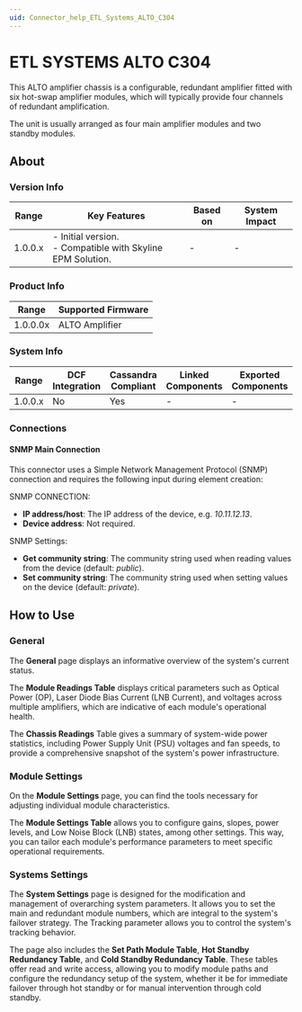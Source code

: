 ```yaml
---
uid: Connector_help_ETL_Systems_ALTO_C304
---
```


# ETL SYSTEMS ALTO C304

This ALTO amplifier chassis is a configurable, redundant amplifier fitted with six hot-swap amplifier modules, which will typically provide four channels of redundant amplification.

The unit is usually arranged as four main amplifier modules and two standby modules.

## About

### Version Info

| Range   | Key Features                                                   | Based on | System Impact |
|---------|----------------------------------------------------------------|----------|---------------|
| 1.0.0.x | - Initial version. <br>- Compatible with Skyline EPM Solution. | -        | -             |

### Product Info

| Range    | Supported Firmware |
|----------|--------------------|
| 1.0.0.0x | ALTO Amplifier     |

### System Info

| Range     | DCF Integration     | Cassandra Compliant     | Linked Components     | Exported Components     |
|-----------|---------------------|-------------------------|-----------------------|-------------------------|
| 1.0.0.x   | No                  | Yes                     | -                     | -                       |

### Connections

#### SNMP Main Connection

This connector uses a Simple Network Management Protocol (SNMP) connection and requires the following input during element creation:

SNMP CONNECTION:

- **IP address/host**: The IP address of the device, e.g. *10.11.12.13*.
- **Device address**: Not required.

SNMP Settings:

- **Get community string**: The community string used when reading values from the device (default: *public*).
- **Set community string**: The community string used when setting values on the device (default: *private*).

## How to Use

### General

The **General** page displays an informative overview of the system's current status.

The **Module Readings Table** displays critical parameters such as Optical Power (OP), Laser Diode Bias Current (LNB Current), and voltages across multiple amplifiers, which are indicative of each module's operational health.

The **Chassis Readings** Table gives a summary of system-wide power statistics, including Power Supply Unit (PSU) voltages and fan speeds, to provide a comprehensive snapshot of the system's power infrastructure.

### Module Settings

On the **Module Settings** page, you can find the tools necessary for adjusting individual module characteristics.

The **Module Settings Table** allows you to configure gains, slopes, power levels, and Low Noise Block (LNB) states, among other settings. This way, you can tailor each module's performance parameters to meet specific operational requirements.

### Systems Settings

The **System Settings** page is designed for the modification and management of overarching system parameters. It allows you to set the main and redundant module numbers, which are integral to the system's failover strategy. The Tracking parameter allows you to control the system's tracking behavior.

The page also includes the **Set Path Module Table**, **Hot Standby Redundancy Table**, and **Cold Standby Redundancy Table**. These tables offer read and write access, allowing you to modify module paths and configure the redundancy setup of the system, whether it be for immediate failover through hot standby or for manual intervention through cold standby.
